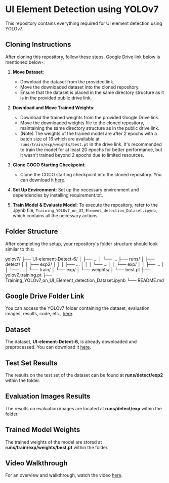 # UI Element Detection using YOLOv7

This repository contains everything required for UI element detection using YOLOv7.

## Cloning Instructions

After cloning this repository, follow these steps. Google Drive link below  is mentioned below-:

1. **Move Dataset**: 
   - Download the dataset from the provided link.
   - Move the downloaded dataset into the cloned repository.
   - Ensure that the dataset is placed in the same directory structure as it is in the provided public drive link.

2. **Download and Move Trained Weights**:
   - Download the trained weights from the provided Google Drive link.
   - Move the downloaded weights file to the cloned repository, maintaining the same directory structure as in the public drive link.
   - (Note) The weights of the trained model are after 2 epochs with a batch size of 16 which are available at `runs/train/exp/weights/best.pt` in the drive link. It's recommended to         train the model for at least 20 epochs for better performance, but it wasn't trained beyond 2 epochs due to limited resources.

3. **Clone COCO Starting Checkpoint**:
   - Clone the COCO starting checkpoint into the cloned repository. You can download it [here](https://github.com/WongKinYiu/yolov7/releases/download/v0.1/yolov7_training.pt).

4. **Set Up Environment**: Set up the necessary environment and dependencies by installing requirement.txt.

5. **Train Model & Evaluate Model**: To execute the repository, refer to the .ipynb file, `Training_YOLOv7_on_UI_Element_detection_Dataset.ipynb`, which contains all the necessary actions.

## Folder Structure

After completing the setup, your repository's folder structure should look similar to this:

yolov7/
├── UI-element-Detect-6/
│   ├── ...
│   └── ...
├── runs/
│   ├── detect/
│   │   ├── exp2/
│   │   │   ├── ...
│   │   │   └── ...
│   │   └── exp/
│   │       ├── ...
│   │       └── ...
│   └── train/
│       └── exp/
│           └── weights/
│               └── best.pt
├── yolov7_training.pt
├── Training_YOLOv7_on_UI_Element_detection_Dataset.ipynb
└── README.md


## Google Drive Folder Link

You can access the YOLOv7 folder containing the dataset, evaluation images, results, code, etc., [here](https://drive.google.com/drive/folders/10giALgHW5ut8JMJj2nFHS7x_dyiORZQQ?usp=sharing).
## Dataset

The dataset, **UI-element-Detect-6**, is already downloaded and preprocessed. You can download it [here](https://universe.roboflow.com/uied/ui-element-detect/dataset/6#).

## Test Set Results

The results on the test set of the dataset can be found at **runs/detect/exp2** within the folder.

## Evaluation Images Results

The results on evaluation images are located at **runs/detect/exp** within the folder.

## Trained Model Weights

The trained weights of the model are stored at **runs/train/exp/weights/best.pt** within the folder.

## Video Walkthrough

For an overview and walkthrough, watch the video [here](https://drive.google.com/file/d/1KVXE3TM1fPOUze0YBhTB7XIHOSySholn/view?usp=sharing).
